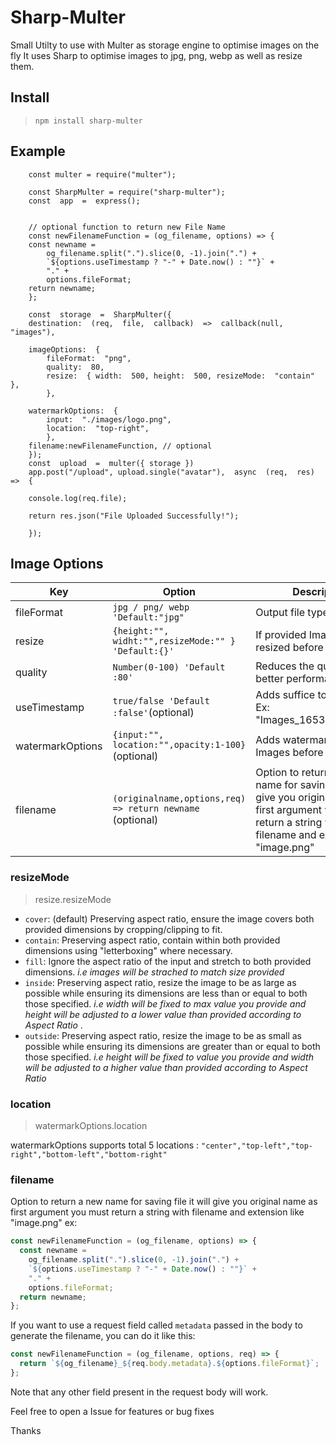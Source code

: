 # Sharp-Multer

Small Utilty to use with Multer as storage engine to optimise images on the fly It uses Sharp to optimise images to jpg, png, webp as well as resize them.

## Install

> `npm install sharp-multer`

## Example

```
    const multer = require("multer");

    const SharpMulter = require("sharp-multer");
    const  app  =  express();


    // optional function to return new File Name
    const newFilenameFunction = (og_filename, options) => {
    const newname =
        og_filename.split(".").slice(0, -1).join(".") +
        `${options.useTimestamp ? "-" + Date.now() : ""}` +
        "." +
        options.fileFormat;
    return newname;
    };

    const  storage  =  SharpMulter({
    destination:  (req,  file,  callback)  =>  callback(null,  "images"),

    imageOptions:  {
        fileFormat:  "png",
        quality:  80,
        resize:  { width:  500, height:  500, resizeMode:  "contain"  },
        },

    watermarkOptions:  {
        input:  "./images/logo.png",
        location:  "top-right",
        },
    filename:newFilenameFunction, // optional
    });
    const  upload  =  multer({ storage })
    app.post("/upload", upload.single("avatar"),  async  (req,  res)  =>  {

    console.log(req.file);

    return res.json("File Uploaded Successfully!");

    });
```

## Image Options

| Key              | Option                                                     | Description                                                                                                                                                        |
| ---------------- | ---------------------------------------------------------- | ------------------------------------------------------------------------------------------------------------------------------------------------------------------ |
| fileFormat       | `jpg / png/ webp 'Default:"jpg"`                           | Output file type                                                                                                                                                   |
| resize           | `{height:"", widht:"",resizeMode:"" } 'Default:{}'`        | If provided Images will be resized before saving                                                                                                                   |
| quality          | `Number(0-100) 'Default :80'`                              | Reduces the qulity for better performance                                                                                                                          |
| useTimestamp     | `true/false 'Default :false'`(optional)                    | Adds suffice to file name Ex: "Images_1653679779.jpg"                                                                                                              |
| watermarkOptions | `{input:"", location:"",opacity:1-100} ` (optional)        | Adds watermark on every Images before Saving                                                                                                                       |
| filename         | `(originalname,options,req) => return newname ` (optional) | Option to return a new name for saving file it will give you original name as first argument you must return a string with filename and extension like "image.png" |

### resizeMode

> resize.resizeMode

- `cover`: (default) Preserving aspect ratio, ensure the image covers both provided dimensions by cropping/clipping to fit.
- `contain`: Preserving aspect ratio, contain within both provided dimensions using "letterboxing" where necessary.
- `fill`: Ignore the aspect ratio of the input and stretch to both provided dimensions. _i.e images will be strached to match size provided_
- `inside`: Preserving aspect ratio, resize the image to be as large as possible while ensuring its dimensions are less than or equal to both those specified. _i.e width will be fixed to max value you provide and height will be adjusted to a lower value than provided according to Aspect Ratio_ .
- `outside`: Preserving aspect ratio, resize the image to be as small as possible while ensuring its dimensions are greater than or equal to both those specified. _i.e height will be fixed to value you provide and width will be adjusted to a higher value than provided according to Aspect Ratio_

### location

> watermarkOptions.location

watermarkOptions supports total 5 locations : `"center","top-left","top-right","bottom-left","bottom-right" `

### filename

Option to return a new name for saving file it will give you original name as first argument you must return a string with filename and extension like "image.png"
ex:

```js
const newFilenameFunction = (og_filename, options) => {
  const newname =
    og_filename.split(".").slice(0, -1).join(".") +
    `${options.useTimestamp ? "-" + Date.now() : ""}` +
    "." +
    options.fileFormat;
  return newname;
};
```

If you want to use a request field called `metadata` passed in the body to generate the filename, you can do it like this:

```js
const newFilenameFunction = (og_filename, options, req) => {
  return `${og_filename}_${req.body.metadata}.${options.fileFormat}`;
};
```

Note that any other field present in the request body will work.

Feel free to open a Issue for features or bug fixes

Thanks
